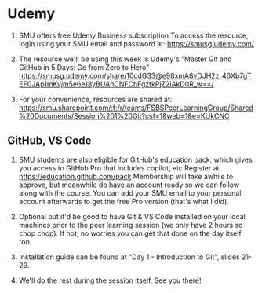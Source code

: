 # Udemy
1. SMU offers free Udemy Business subscription
   To access the resource, login using your SMU email and password at: https://smusg.udemy.com/

2. The resource we'll be using this week is Udemy's "Master Git and GitHub in 5 Days: Go from Zero to Hero"
   https://smusg.udemy.com/share/10cdG33@e98xmA8vDJH2z_46Xb7gTEF0JAp1mKvjm5e6e18yBUAnCNFChFgztkPjZ2iAkD0R_w==/

3. For your convenience, resources are shared at:
https://smu.sharepoint.com/:f:/r/teams/FSBSPeerLearningGroup/Shared%20Documents/Session%201%20Git?csf=1&web=1&e=KUkCNC

## GitHub, VS Code
1. SMU students are also eligible for GitHub's education pack, which gives you access to GitHub Pro that includes copilot, etc
   Register at https://education.github.com/pack
   Membership will take awhile to approve, but meanwhile do have an account ready so we can follow along with the course.
   You can add your SMU email to your personal account afterwards to get the free Pro version (that's what I did).

2. Optional but it'd be good to have Git & VS Code installed on your local machines prior to the peer learning session (we only have 2 hours so chop chop). If not, no worries you can get that done on the day itself too.

3. Installation guide can be found at "Day 1 - Introduction to Git", slides 21-29.

4. We'll do the rest during the session itself. See you there!